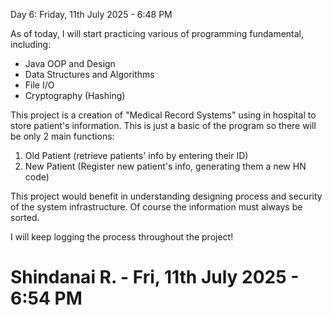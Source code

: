 Day 6: Friday, 11th July 2025 - 6:48 PM

As of today, I will start practicing various of programming fundamental, including:

- Java OOP and Design
- Data Structures and Algorithms
- File I/O
- Cryptography (Hashing)

This project is a creation of "Medical Record Systems" using in hospital
to store patient's information. This is just a basic of the program so there
will be only 2 main functions:

1. Old Patient (retrieve patients' info by entering their ID)
2. New Patient (Register new patient's info, generating them a new HN code)

This project would benefit in understanding designing process and security of the system
infrastructure. Of course the information must always be sorted.


I will keep logging the process throughout the project!


Shindanai R. - Fri, 11th July 2025 - 6:54 PM
=======================================================================================

 
